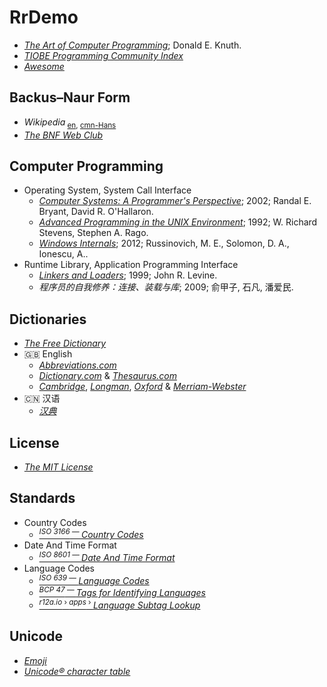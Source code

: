 # RrDemo
- [*The Art of Computer Programming*](http://www-cs-staff.stanford.edu/~knuth/taocp.html); Donald E. Knuth.
- [*TIOBE Programming Community Index*](http://tiobe.com/tiobe-index/)
- [*Awesome*](http://awesome.re/)

## Backus–Naur Form
- *Wikipedia*<sub> [en](http://en.wikipedia.org/wiki/Backus–Naur_Form "Backus–Naur Form"), [cmn-Hans](http://zh.wikipedia.org/wiki/巴科斯范式 "巴科斯范式")</sub>
- [*The BNF Web Club*](http://cui.unige.ch/db-research/Enseignement/analyseinfo/BNFweb.html)


## Computer Programming
- Operating System, System Call Interface
    - [*Computer Systems: A Programmer's Perspective*](http://csapp.cs.cmu.edu/); 2002; Randal E. Bryant, David R. O'Hallaron.
    - [*Advanced Programming in the UNIX Environment*](http://apuebook.com/); 1992;  W. Richard Stevens, Stephen A. Rago.
    - [*Windows Internals*](http://technet.microsoft.com/sysinternals/bb963901.aspx); 2012; Russinovich, M. E., Solomon, D. A., Ionescu, A..
- Runtime Library, Application Programming Interface
    - [*Linkers and Loaders*](http://linker.iecc.com/); 1999; John R. Levine.
    - *程序员的自我修养：连接、装载与库*; 2009; 俞甲子, 石凡, 潘爱民.

## Dictionaries
- [*The Free Dictionary*](http://thefreedictionary.com/)
- :gb: English
    - [*Abbreviations.com*](http://abbreviations.com/)
    - [*Dictionary.com*](http://dictionary.com/) & [*Thesaurus.com*](http://thesaurus.com/)
    - [*Cambridge*](http://dictionary.cambridge.org/), [*Longman*](http://ldoceonline.com/), [*Oxford*](http://oxforddictionaries.com/) & [*Merriam-Webster*](http://merriam-webster.com/)
- :cn: 汉语
    - [*汉典*](http://zdic.net/)

## License
- [*The MIT License*](http://opensource.org/licenses/MIT)

## Standards
- Country Codes
    - [<sup>*ISO 3166* — </sup>*Country Codes*](http://iso.org/iso/country_codes.htm)
- Date And Time Format
    - [<sup>*ISO 8601* — </sup>*Date And Time Format*](http://iso.org/iso/iso8601)
- Language Codes
    - [<sup>*ISO 639* — </sup>*Language Codes*](http://iso.org/iso/language_codes.htm)
    - [<sup>*BCP 47* — </sup>*Tags for Identifying Languages*](http://tools.ietf.org/html/bcp47)
    - [<sup>*r12a.io* › *apps* › </sup>*Language Subtag Lookup*](http://r12a.github.io/apps/subtags)

## Unicode
- [*Emoji*](http://iemoji.com/)
- [*Unicode® character table*](http://unicode-table.com/)
